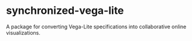 # synchronized-vega-lite

A package for converting Vega-Lite specifications into collaborative online visualizations.
